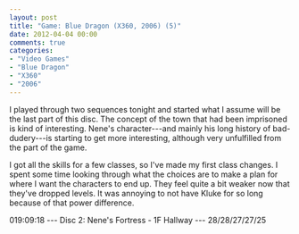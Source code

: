 ```yaml
---
layout: post
title: "Game: Blue Dragon (X360, 2006) (5)"
date: 2012-04-04 00:00
comments: true
categories:
- "Video Games"
- "Blue Dragon"
- "X360"
- "2006"
---
```


I played through two sequences tonight and started what I assume
will be the last part of this disc. The concept of the town that
had been imprisoned is kind of interesting. Nene's character---and
mainly his long history of bad-dudery---is starting to get more
interesting, although very unfulfilled from the part of the game.

I got all the skills for a few classes, so I've made my first
class changes. I spent some time looking through what the choices
are to make a plan for where I want the characters to end up. They
feel quite a bit weaker now that they've dropped levels. It was
annoying to not have Kluke for so long because of that power
difference.

019:09:18 --- Disc 2: Nene's Fortress - 1F Hallway --- 28/28/27/27/25
